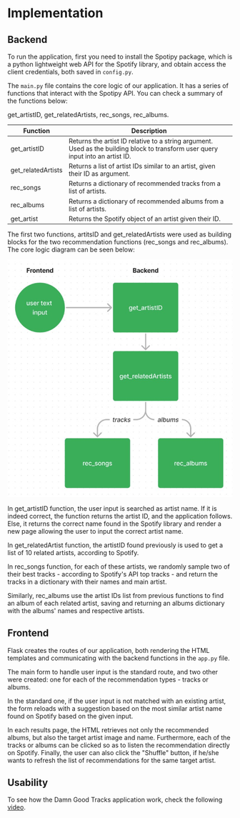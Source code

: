 # Implementation 

## Backend

To run the application, first you need to install the Spotipy package, which is a python lightweight web API for the Spotify library, and obtain access the client credentials, both saved in `config.py`.

The `main.py` file contains the core logic of our application. It has a series of functions that interact with the Spotipy API. You can check a summary of the functions below:

get_artistID, get_relatedArtists, rec_songs, rec_albums. 

| Function     | Description |
| ---------- | ----------- |
| get_artistID    | Returns the artist ID relative to a string argument. Used as the building block to transform user query input into an artist ID. |
| get_relatedArtists  | Returns a list of artist IDs similar to an artist, given their ID as argument. |
| rec_songs     | Returns a dictionary of recommended tracks from a list of artists.  |
| rec_albums   | Returns a dictionary of recommended albums from a list of artists.   |
| get_artist   | Returns the Spotify object of an artist given their ID.    |

The first two functions, artitsID and get_relatedArtists were used as building blocks for the two recommendation functions (rec_songs and rec_albums). The core logic diagram can be seen below: 

![Functions' Diagram](data/diagram.jpg "Logic Diagram")

In get_artistID function, the user input is searched as artist name. If it is indeed correct, the function returns the artist ID, and the application follows. Else, it returns the correct name found in the Spotify library and render a new page allowing the user to input the correct artist name. 

In get_relatedArtist function, the artistID found previously is used to get a list of 10 related artists, according to Spotify. 

In rec_songs function, for each of these artists, we randomly sample two of their best tracks - according to Spotify's API top tracks - and return the tracks in a dictionary with their names and main artist.

Similarly, rec_albums use the artist IDs list from previous functions to find an album of each related artist, saving and returning an albums dictionary with the albums' names and respective artists.

## Frontend

Flask creates the routes of our application, both rendering the HTML templates and communicating with the backend functions in the `app.py` file.

The main form to handle user input is the standard route, and two other were created: one for each of the recommendation types - tracks or albums.

In the standard one, if the user input is not matched with an existing artist, the form reloads with a suggestion based on the most similar artist name found on Spotify based on the given input.

In each results page, the HTML retrieves not only the recommended albums, but also the target artist image and name. Furthermore, each of the tracks or albums can be clicked so as to listen the recommendation directly on Spotify. Finally, the user can also click the "Shuffle" button, if he/she wants to refresh the list of recommendations for the same target artist.

## Usability

To see how the Damn Good Tracks application work, check the following [video](https://www.loom.com/share/3673c887b84047e990be4aef05e01d91).